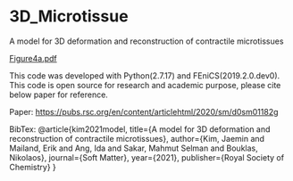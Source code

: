 # 3D_Microtissue
A model for 3D deformation and reconstruction of contractile microtissues

[Figure4a.pdf](https://github.com/jk2777/3D_Microtissue/files/7382680/Figure4a.pdf)

This code was developed with Python(2.7.17) and FEniCS(2019.2.0.dev0).
This code is open source for research and academic purpose, please cite below paper for reference.

Paper:
https://pubs.rsc.org/en/content/articlehtml/2020/sm/d0sm01182g

BibTex:
@article{kim2021model,
  title={A model for 3D deformation and reconstruction of contractile microtissues},
  author={Kim, Jaemin and Mailand, Erik and Ang, Ida and Sakar, Mahmut Selman and Bouklas, Nikolaos},
  journal={Soft Matter},
  year={2021},
  publisher={Royal Society of Chemistry}
}
